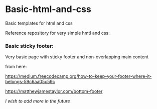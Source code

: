 # Basic-html-and-css
Basic templates for html and css

Reference repository for very simple hmtl and css:

### Basic sticky footer:
Very basic page with sticky footer and non-overlapping main content 

from here: 

https://medium.freecodecamp.org/how-to-keep-your-footer-where-it-belongs-59c6aa05c59c

https://matthewjamestaylor.com/bottom-footer

*I wish to add more in the future*




